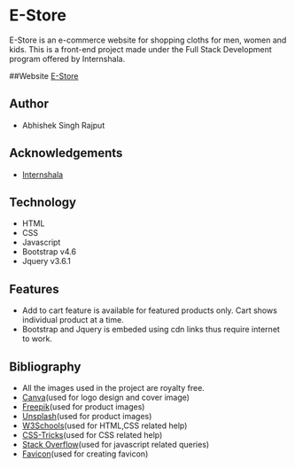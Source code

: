 # E-Store

E-Store is an e-commerce website for shopping cloths for men, women and kids.
This is a front-end project made under the Full Stack Development program offered by Internshala.

##Website
[E-Store](https://abhishek-e-store.netlify.app/)

## Author

- Abhishek Singh Rajput

## Acknowledgements

- [Internshala](https://internshala.com/)

## Technology

- HTML
- CSS
- Javascript
- Bootstrap v4.6
- Jquery v3.6.1

## Features

- Add to cart feature is available for featured products only. Cart shows individual product at a time.
- Bootstrap and Jquery is embeded using cdn links thus require internet to work.

## Bibliography

- All the images used in the project are royalty free.
- [Canva](https://www.canva.com/)(used for logo design and cover image)
- [Freepik](https://www.freepik.com/)(used for product images)
- [Unsplash](https://unsplash.com/)(used for product images)
- [W3Schools](https://www.w3schools.com/)(used for HTML,CSS related help)
- [CSS-Tricks](https://css-tricks.com/)(used for CSS related help)
- [Stack Overflow](https://stackoverflow.com/)(used for javascript related queries)
- [Favicon](https://favicon.io/)(used for creating favicon)
